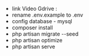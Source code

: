 - link Video Gdrive :
- rename .env.example to .env
- config database - mysql
- composer install
- php artisan migrate --seed 
- php artisan optimize
- php artisan serve
